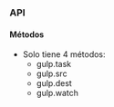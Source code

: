 ### API
#### Métodos

- Solo tiene 4 métodos:
    - gulp.task
    - gulp.src
    - gulp.dest
    - gulp.watch
